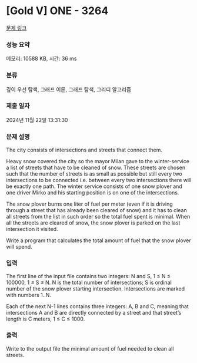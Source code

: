 # [Gold V] ONE - 3264 

[문제 링크](https://www.acmicpc.net/problem/3264) 

### 성능 요약

메모리: 10588 KB, 시간: 36 ms

### 분류

깊이 우선 탐색, 그래프 이론, 그래프 탐색, 그리디 알고리즘

### 제출 일자

2024년 11월 22일 13:31:30

### 문제 설명

<p>The city consists of intersections and streets that connect them.</p>

<p>Heavy snow covered the city so the mayor Milan gave to the winter-service a list of streets that have to be cleaned of snow. These streets are chosen such that the number of streets is as small as possible but still every two intersections to be connected i.e. between every two intersections there will be exactly one path. The winter service consists of one snow plover and one driver Mirko and his starting position is on one of the intersections.</p>

<p>The snow plover burns one liter of fuel per meter (even if it is driving through a street that has already been cleared of snow) and it has to clean all streets from the list in such order so the total fuel spent is minimal. When all the streets are cleared of snow, the snow plover is parked on the last intersection it visited.</p>

<p>Write a program that calculates the total amount of fuel that the snow plover will spend.</p>

### 입력 

 <p>The first line of the input file contains two integers: N and S, 1 ≤ N ≤ 100000, 1 ≤ S ≤ N. N is the total number of intersections; S is ordinal number of the snow plover starting intersection. Intersections are marked with numbers 1..N.</p>

<p>Each of the next N-1 lines contains three integers: A, B and C, meaning that intersections A and B are directly connected by a street and that street’s length is C meters, 1 ≤ C ≤ 1000.</p>

### 출력 

 <p>Write to the output file the minimal amount of fuel needed to clean all streets.</p>

